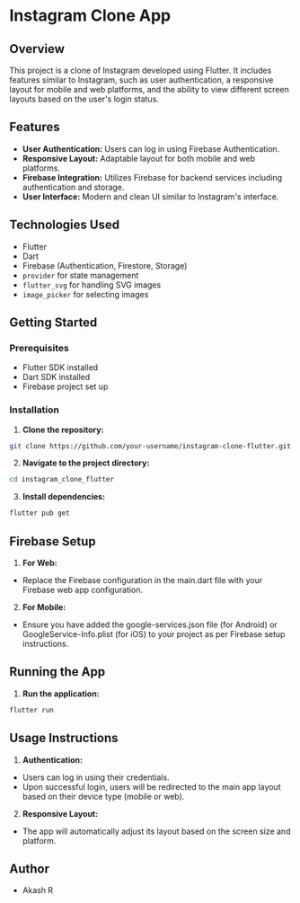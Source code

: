 # Instagram Clone App

## Overview
This project is a clone of Instagram developed using Flutter. It includes features similar to Instagram, such as user authentication, a responsive layout for mobile and web platforms, and the ability to view different screen layouts based on the user's login status.

## Features
- **User Authentication:** Users can log in using Firebase Authentication.
- **Responsive Layout:** Adaptable layout for both mobile and web platforms.
- **Firebase Integration:** Utilizes Firebase for backend services including authentication and storage.
- **User Interface:** Modern and clean UI similar to Instagram's interface.

## Technologies Used
- Flutter
- Dart
- Firebase (Authentication, Firestore, Storage)
- `provider` for state management
- `flutter_svg` for handling SVG images
- `image_picker` for selecting images

## Getting Started

### Prerequisites
- Flutter SDK installed
- Dart SDK installed
- Firebase project set up

### Installation
1. **Clone the repository:**
```bash
git clone https://github.com/your-username/instagram-clone-flutter.git
```

2. **Navigate to the project directory:**
```bash
cd instagram_clone_flutter
```
3. **Install dependencies:**
```bash
flutter pub get
```
## Firebase Setup
1. **For Web:**

- Replace the Firebase configuration in the main.dart file with your Firebase web app configuration.

2. **For Mobile:**

- Ensure you have added the google-services.json file (for Android) or GoogleService-Info.plist (for iOS) to your project as per Firebase setup instructions.

## Running the App
1. **Run the application:**
```bash
flutter run
```
## Usage Instructions
1. **Authentication:**

- Users can log in using their credentials.
- Upon successful login, users will be redirected to the main app layout based on their device type (mobile or web).

2. **Responsive Layout:**

- The app will automatically adjust its layout based on the screen size and platform.

## Author
- Akash R
